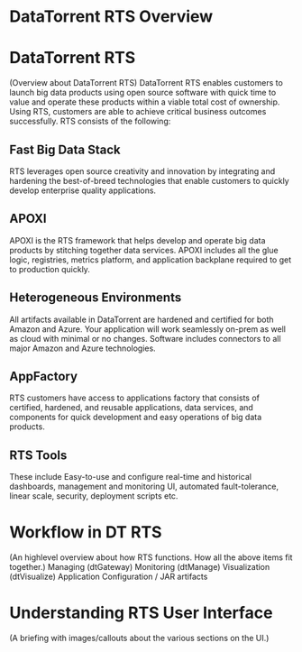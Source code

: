 DataTorrent RTS Overview
================================================================================

# DataTorrent RTS
(Overview about DataTorrent RTS)
DataTorrent RTS enables customers to launch big data products using open source software with quick time to value and operate these products within a viable total cost of ownership. Using RTS, customers are able to achieve critical business outcomes successfully.
RTS consists of the following:

## Fast Big Data Stack
RTS leverages open source creativity and innovation by integrating and hardening the best-of-breed technologies that enable customers to quickly develop enterprise quality applications.

## APOXI
APOXI is the RTS framework that helps develop and operate big data products by stitching together data services. APOXI includes all the glue logic, registries, metrics platform, and application backplane required to get to production quickly.

## Heterogeneous Environments
All artifacts available in DataTorrent are hardened and certified for both Amazon and Azure. Your application will work seamlessly on-prem as well as cloud with minimal or no changes. Software includes connectors to all major Amazon and Azure technologies.

## AppFactory
RTS customers have access to applications factory that consists of certified, hardened, and reusable applications, data services, and components for quick development and easy operations of big data products.

## RTS Tools
These include Easy-to-use and configure real-time and historical dashboards, management and monitoring UI, automated fault-tolerance, linear scale, security, deployment scripts etc.

# Workflow in DT RTS
(An  highlevel overview about how RTS functions. How all the above items fit together.)
Managing (dtGateway)
Monitoring (dtManage)
Visualization (dtVisualize)
Application Configuration / JAR artifacts

# Understanding RTS User Interface
(A briefing with images/callouts about the various sections on the UI.)

